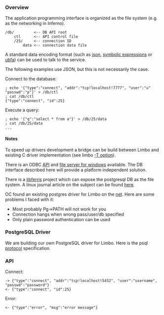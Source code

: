 ### Overview ###

The application programming interface is organized as the file system (e.g. as the networking in Inferno).

```
/db/         <-- DB API root
    ctl      <-- API control file
    /25/     <-- connection ID
        data <-- connection data file
```

A standard data encoding format (such as [json](http://www.vitanuova.com/inferno/man/6/json.html), [symbolic expressions](http://www.vitanuova.com/inferno/man/6/sexprs.html) or [ubfa](http://www.vitanuova.com/inferno/man/6/ubfa.html)) can be used to talk to the service.

The following examples use JSON, but this is not necessarily the case.

Connect to the database:
```
; echo '{"type":"connect", "addr":"tcp!localhost!7777", "user":"u" "passwd":"p"}' > /db/ctl
; cat /db/ctl
{"type":"connect", "id":25}
```

Execute a query:
```
; echo '{"q":"select * from a"}' > /db/25/data
; cat /db/25/data
...
```

#### Notes ####

To speed up drivers development a bridge can be build between Limbo and existing C driver implementation (see limbo [-T option](http://www.vitanuova.com/inferno/man/1/limbo.html)).

There is an ODBC [API](http://www.vitanuova.com/inferno/man/7/db.html) and [file server for windows](http://www.vitanuova.com/inferno/man/10/odbc.html) available. The DB interface described here will provide a platform independent solution.

There is a [libferris](http://witme.sourceforge.net/libferris.web/index.html) project which can expose the postgresql DB as the file system. A linux journal article on the subject can be found [here](http://www.linuxjournal.com/article/8901).

OC found an existing postgres driver for Limbo on the [net](http://www.maht0x0r.net/inferno). Here are some problems I faced with it:
  * Most probably Pg->PATH will not work for you
  * Connection hangs when wrong pass/user/db specified
  * Only plain password authentication can be used

### PostgreSQL Driver ###

We are building our own PostgreSQL driver for Limbo. Here is the psql [protocol](http://www.postgresql.org/docs/8.1/interactive/protocol.html) specification.

### API ###

Connect:
```
-> {"type":"connect", "addr":"tcp!localhost!5432", "user":"username", "passwd":"password"}
<- {"type":"connect", "id":25}
```

Error:
```
<- {"type":"error", "msg":"error message"}
```
